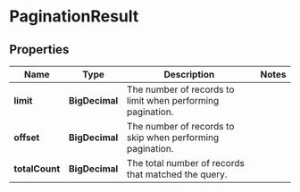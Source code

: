 

# PaginationResult


## Properties

| Name | Type | Description | Notes |
|------------ | ------------- | ------------- | -------------|
|**limit** | **BigDecimal** | The number of records to limit when performing pagination. |  |
|**offset** | **BigDecimal** | The number of records to skip when performing pagination. |  |
|**totalCount** | **BigDecimal** | The total number of records that matched the query. |  |



